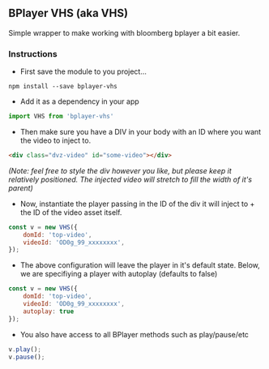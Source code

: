 ## BPlayer VHS (aka VHS)

Simple wrapper to make working with bloomberg bplayer a bit easier.

### Instructions

- First save the module to you project...

```
npm install --save bplayer-vhs
```

- Add it as a dependency in your app

```js
import VHS from 'bplayer-vhs'
```

- Then make sure you have a DIV in your body with an ID where you want the video to inject to.

```html
<div class="dvz-video" id="some-video"></div>
```

*(Note: feel free to style the div however you like, but please keep it relatively positioned. The injected video will stretch to fill the width of it's parent)*

- Now, instantiate the player passing in the ID of the div it will inject to + the ID of the video asset itself.


```js
const v = new VHS({
	domId: 'top-video',
	videoId: 'OD0g_99_xxxxxxxx',
});
```

- The above configuration will leave the player in it's default state. Below, we are specifiying a player with autoplay (defaults to false)

```js
const v = new VHS({
	domId: 'top-video',
	videoId: 'OD0g_99_xxxxxxxx',
	autoplay: true
});
```


- You also have access to all BPlayer methods such as play/pause/etc

```js
v.play();
v.pause();
```

